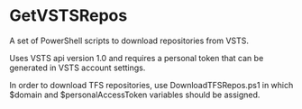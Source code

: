 # GetVSTSRepos
A set of PowerShell scripts to download repositories from VSTS.

Uses VSTS api version 1.0 and
requires a personal token that can be generated in VSTS account settings. 

In order to download TFS repositories, use DownloadTFSRepos.ps1 in which $domain and $personalAccessToken variables should be assigned.
